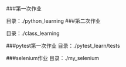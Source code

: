 ###第一次作业

目录：./python_learning
###第二次作业

目录：./class_learning

###pytest第一次作业
目录：./pytest_learn/tests

###selenium作业
目录：./my_selenium
